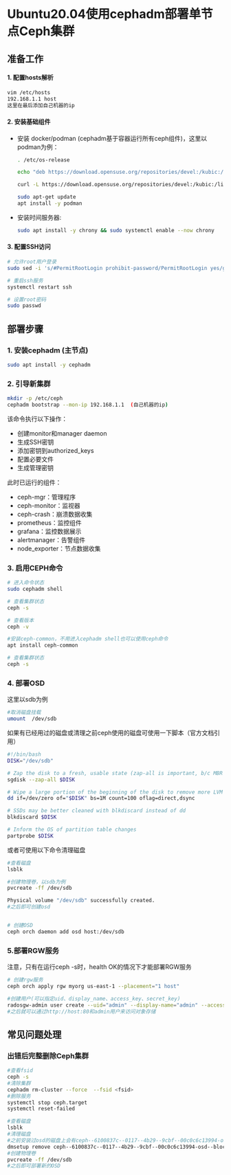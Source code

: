 # Ubuntu20.04使用cephadm部署单节点Ceph集群

## 准备工作

#### 1. 配置hosts解析

```bash
vim /etc/hosts 
192.168.1.1 host
这里在最后添加自己机器的ip

```

#### 2. 安装基础组件

- 安装 docker/podman (cephadm基于容器运行所有ceph组件)，这里以podman为例：
  ```bash
  . /etc/os-release
  
  echo "deb https://download.opensuse.org/repositories/devel:/kubic:/libcontainers:/stable/xUbuntu_${VERSION_ID}/ /" | sudo tee /etc/apt/sources.list.d/devel:kubic:libcontainers:stable.list
  
  curl -L https://download.opensuse.org/repositories/devel:/kubic:/libcontainers:/stable/xUbuntu_${VERSION_ID}/Release.key | sudo apt-key add -
  
  sudo apt-get update
  apt install -y podman
  ```
- 安装时间服务器:
  ```bash
  sudo apt install -y chrony && sudo systemctl enable --now chrony
  ```

#### 3. 配置SSH访问

```bash
# 允许root用户登录
sudo sed -i 's/#PermitRootLogin prohibit-password/PermitRootLogin yes/g' /etc/ssh/sshd_config

# 重启ssh服务
systemctl restart ssh

# 设置root密码
sudo passwd
```

## 部署步骤

### 1. 安装cephadm (主节点)

```bash
sudo apt install -y cephadm
```

### 2. 引导新集群

```bash
mkdir -p /etc/ceph
cephadm bootstrap --mon-ip 192.168.1.1  (自己机器的ip)
```

该命令执行以下操作：

- 创建monitor和manager daemon
- 生成SSH密钥
- 添加密钥到authorized_keys
- 配置必要文件
- 生成管理密钥


此时已运行的组件：

- ceph-mgr：管理程序
- ceph-monitor：监视器
- ceph-crash：崩溃数据收集
- prometheus：监控组件
- grafana：监控数据展示
- alertmanager：告警组件
- node_exporter：节点数据收集

### 3. 启用CEPH命令

```bash
# 进入命令状态
sudo cephadm shell

# 查看集群状态
ceph -s

# 查看版本
ceph -v

#安装ceph-common，不用进入cephadm shell也可以使用ceph命令
apt install ceph-common

# 查看集群状态
ceph -s
```
### 4. 部署OSD

这里以sdb为例

```bash
#取消磁盘挂载
umount  /dev/sdb 
```

如果有已经用过的磁盘或清理之前ceph使用的磁盘可使用一下脚本（官方文档引用）
```bash
#!/bin/bash
DISK="/dev/sdb"

# Zap the disk to a fresh, usable state (zap-all is important, b/c MBR has to be clean)
sgdisk --zap-all $DISK

# Wipe a large portion of the beginning of the disk to remove more LVM metadata that may be present
dd if=/dev/zero of="$DISK" bs=1M count=100 oflag=direct,dsync

# SSDs may be better cleaned with blkdiscard instead of dd
blkdiscard $DISK

# Inform the OS of partition table changes
partprobe $DISK

```
或者可使用以下命令清理磁盘
```bash
#查看磁盘
lsblk

#创建物理卷，以sdb为例
pvcreate -ff /dev/sdb

Physical volume "/dev/sdb" successfully created.
#之后即可创建osd
```


```bash

# 创建OSD
ceph orch daemon add osd host:/dev/sdb
```

### 5.部署RGW服务
注意，只有在运行ceph -s时，health OK的情况下才能部署RGW服务
```bash
# 创建rgw服务
ceph orch apply rgw myorg us-east-1 --placement="1 host"

#创建用户(可以指定uid、display_name、access_key、secret_key)
radosgw-admin user create --uid="admin" --display-name="admin" --access-key="admin" --secret-key="123456"
#之后就可以通过http://host:80和admin用户来访问对象存储
```



## 常见问题处理

### 出错后完整删除Ceph集群

```bash
#查看fsid
ceph -s
#清除集群
cephadm rm-cluster --force  --fsid <fsid>
#删除服务
systemctl stop ceph.target
systemctl reset-failed

#查看磁盘
lsblk
#清理磁盘
#之前安装过osd的磁盘上会有ceph--6100837c--0117--4b29--9cbf--00c0c6c13994-osd--block--2e5b167a--7416--4d16--8be8--92e0d82af345这样的逻辑卷
dmsetup remove ceph--6100837c--0117--4b29--9cbf--00c0c6c13994-osd--block--2e5b167a--7416--4d16--8be8--92e0d82af345 
#创建物理卷
pvcreate -ff /dev/sdb
#之后即可部署新的OSD
```
